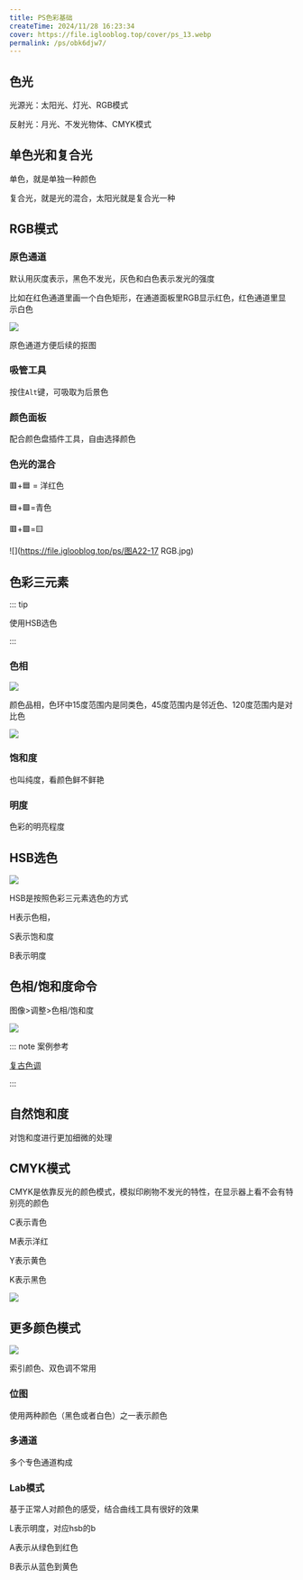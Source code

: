 ```yaml
---
title: PS色彩基础
createTime: 2024/11/28 16:23:34
cover: https://file.iglooblog.top/cover/ps_13.webp
permalink: /ps/obk6djw7/
---
```

## 色光

光源光：太阳光、灯光、RGB模式

反射光：月光、不发光物体、CMYK模式

## 单色光和复合光

单色，就是单独一种颜色

复合光，就是光的混合，太阳光就是复合光一种

## RGB模式

### 原色通道

默认用灰度表示，黑色不发光，灰色和白色表示发光的强度

比如在红色通道里画一个白色矩形，在通道面板里RGB显示红色，红色通道里显示白色

![](https://file.iglooblog.top/ps/%E6%88%AA%E5%B1%8F2025-01-21%2021.09.32.png)

原色通道方便后续的抠图

### 吸管工具

按住`Alt`键，可吸取为后景色

### 颜色面板

配合颜色盘插件工具，自由选择颜色

### 色光的混合

🟥+🟦 = 洋红色

🟦+🟩=青色

🟥+🟩=🟨

![](https://file.iglooblog.top/ps/图A22-17 RGB.jpg)

## 色彩三元素

::: tip

使用HSB选色

:::

### 色相

![](https://file.iglooblog.top/ps/PixPin_2024-10-08_20-58-48.webp)

颜色品相，色环中15度范围内是同类色，45度范围内是邻近色、120度范围内是对比色

![](https://file.iglooblog.top/ps/%E5%9B%BEA22-24%20%E8%89%B2%E7%9B%B8%E7%8E%AF.jpg)

### 饱和度

也叫纯度，看颜色鲜不鲜艳

### 明度

色彩的明亮程度

## HSB选色

![](https://file.iglooblog.top/ps/PixPin_2024-10-08_21-01-05.webp)

HSB是按照色彩三元素选色的方式

H表示色相，

S表示饱和度

B表示明度

## 色相/饱和度命令

图像>调整>色相/饱和度

![](https://file.iglooblog.top/ps/PixPin_2025-01-20_22-10-45.png)

::: note 案例参考

[复古色调](https://iglooblog.top:82/post/%E5%A4%8D%E5%8F%A4%E8%89%B2%E8%B0%83)

:::

## 自然饱和度

对饱和度进行更加细微的处理

## CMYK模式

CMYK是依靠反光的颜色模式，模拟印刷物不发光的特性，在显示器上看不会有特别亮的颜色

C表示青色

M表示洋红

Y表示黄色

K表示黑色

![](https://file.iglooblog.top/ps/图A22-44.jpg)

## 更多颜色模式

![](https://file.iglooblog.top/ps/%E6%88%AA%E5%B1%8F2025-01-21%2021.19.18.png)

索引颜色、双色调不常用

### 位图

使用两种颜色（黑色或者白色）之一表示颜色

### 多通道

多个专色通道构成

### Lab模式

基于正常人对颜色的感受，结合曲线工具有很好的效果

L表示明度，对应hsb的b

A表示从绿色到红色

B表示从蓝色到黄色